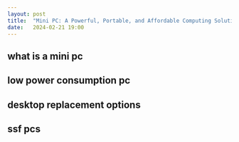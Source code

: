 ```yaml
---
layout: post
title:  "Mini PC: A Powerful, Portable, and Affordable Computing Solution"
date:   2024-02-21 19:00
---
```

## what is a mini pc

## low power consumption pc

## desktop replacement options

## ssf pcs
